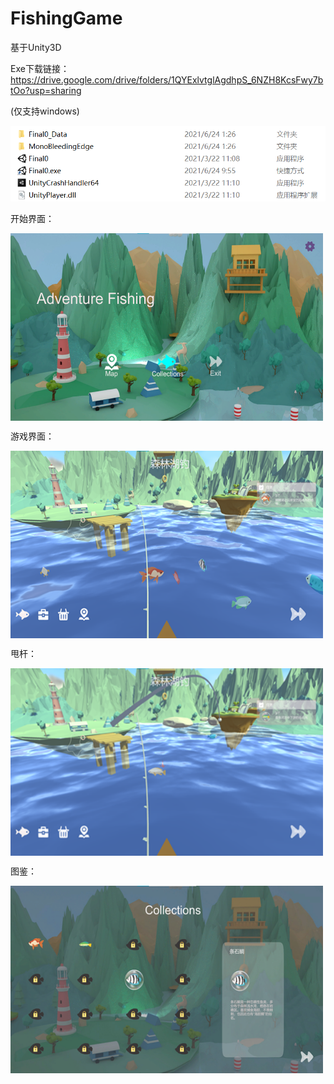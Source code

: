 # FishingGame

基于Unity3D

Exe下载链接：https://drive.google.com/drive/folders/1QYExlvtglAgdhpS_6NZH8KcsFwy7btOo?usp=sharing

(仅支持windows)

![avatar](https://github.com/RylonW/FishingGame/blob/main/%E8%A7%A3%E5%8E%8B%E7%BC%A9%E7%A4%BA%E6%84%8F%E5%9B%BE.png)

开始界面：

<img src="https://github.com/RylonW/FishingGame/blob/main/%E7%A4%BA%E6%84%8F%E5%9B%BE/start.png" width = "500" height = "300" alt="" align=center />

游戏界面：

<img src="https://github.com/RylonW/FishingGame/blob/main/%E7%A4%BA%E6%84%8F%E5%9B%BE/Game.png" width = "500" height = "300" alt="" align=center />

甩杆：

<img src="https://github.com/RylonW/FishingGame/blob/main/%E7%A4%BA%E6%84%8F%E5%9B%BE/%E7%94%A9%E6%9D%86.png" width = "500" height = "300" alt="" align=center />

图鉴：

<img src="https://github.com/RylonW/FishingGame/blob/main/%E7%A4%BA%E6%84%8F%E5%9B%BE/%E5%9B%BE%E9%89%B4.png" width = "500" height = "300" alt="" align=center />
